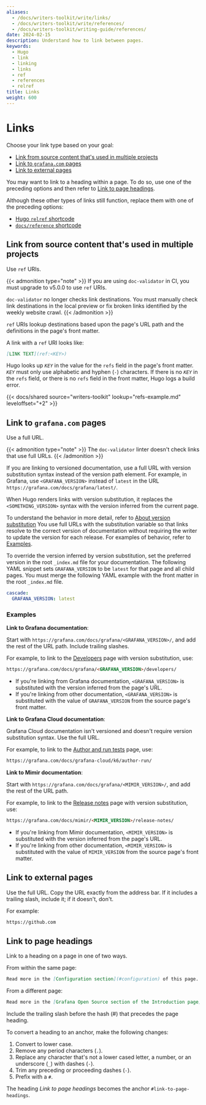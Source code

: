 ```yaml
---
aliases:
  - /docs/writers-toolkit/write/links/
  - /docs/writers-toolkit/write/references/
  - /docs/writers-toolkit/writing-guide/references/
date: 2024-02-15
description: Understand how to link between pages.
keywords:
  - Hugo
  - link
  - linking
  - links
  - ref
  - references
  - relref
title: Links
weight: 600
---
```


# Links

Choose your link type based on your goal:

- [Link from source content that's used in multiple projects](#link-from-source-content-thats-used-in-multiple-projects)
- [Link to `grafana.com` pages](#link-to-grafanacom-pages)
- [Link to external pages](#link-to-external-pages)

You may want to link to a heading within a page.
To do so, use one of the preceding options and then refer to [Link to page headings](#link-to-page-headings).

Although these other types of links still function, replace them with one of the preceding options:

- [Hugo `relref` shortcode](https://grafana.com/docs/writers-toolkit/write/shortcodes/#relref)
- [`docs/reference` shortcode](https://grafana.com/docs/writers-toolkit/write/shortcodes/#docsreference)

## Link from source content that's used in multiple projects

Use `ref` URIs.

{{< admonition type="note" >}}
If you are using `doc-validator` in CI, you must upgrade to v5.0.0 to use `ref` URIs.

`doc-validator` no longer checks link destinations.
You must manually check link destinations in the local preview or fix broken links identified by the weekly website crawl.
{{< /admonition >}}

`ref` URIs lookup destinations based upon the page's URL path and the definitions in the page's front matter.

A link with a `ref` URI looks like:

```markdown
[LINK TEXT](ref:<KEY>)
```

Hugo looks up _`KEY`_ in the value for the `refs` field in the page's front matter.
_`KEY`_ must only use alphabetic and hyphen (`-`) characters.
If there is no _`KEY`_ in the `refs` field, or there is no `refs` field in the front matter, Hugo logs a build error.

{{< docs/shared source="writers-toolkit" lookup="refs-example.md" leveloffset="+2" >}}

## Link to `grafana.com` pages

Use a full URL.

{{< admonition type="note" >}}
The `doc-validator` linter doesn't check links that use full URLs.
{{< /admonition >}}

If you are linking to versioned documentation, use a full URL with version substitution syntax instead of the version path element.
For example, in Grafana, use `<GRAFANA_VERSION>` instead of `latest` in the URL `https://grafana.com/docs/grafana/latest/`.

When Hugo renders links with version substitution, it replaces the `<SOMETHING_VERSION>` syntax with the version inferred from the current page.

To understand the behavior in more detail, refer to [About version substitution](https://grafana.com/docs/writers-toolkit/write/shortcodes/#about-version-substitution)
You use full URLs with the substitution variable so that links resolve to the correct version of documentation without requiring the writer to update the version for each release.
For examples of behavior, refer to [Examples](#examples).

To override the version inferred by version substitution, set the preferred version in the root `_index.md` file for your documentation.
The following YAML snippet sets `GRAFANA_VERSION` to be `latest` for that page and all child pages.
You must merge the following YAML example with the front matter in the root `_index.md` file.

```yaml
cascade:
  GRAFANA_VERSION: latest
```

### Examples

**Link to Grafana documentation**:

Start with `https://grafana.com/docs/grafana/<GRAFANA_VERSION>/`, and add the rest of the URL path. Include trailing slashes.

For example, to link to the [Developers](https://grafana.com/docs/grafana/latest/developers/) page with version substitution, use:

```markdown
https://grafana.com/docs/grafana/<GRAFANA_VERSION>/developers/
```

- If you're linking from Grafana documentation, `<GRAFANA_VERSION>` is substituted with the version inferred from the page's URL.
- If you're linking from other documentation, `<GRAFANA_VERSION>` is substituted with the value of `GRAFANA_VERSION` from the source page's front matter.

**Link to Grafana Cloud documentation**:

Grafana Cloud documentation isn't versioned and doesn't require version substitution syntax.
Use the full URL.

For example, to link to the [Author and run tests](https://grafana.com/docs/grafana-cloud/k6/author-run/) page, use:

```markdown
https://grafana.com/docs/grafana-cloud/k6/author-run/
```

**Link to Mimir documentation**:

Start with `https://grafana.com/docs/grafana/<MIMIR_VERSION>/`, and add the rest of the URL path.

For example, to link to the [Release notes](https://grafana.com/docs/mimir/latest/release-notes/) page with version substitution, use:

```markdown
https://grafana.com/docs/mimir/<MIMIR_VERSION>/release-notes/
```

- If you're linking from Mimir documentation, `<MIMIR_VERSION>` is substituted with the version inferred from the page's URL.
- If you're linking from other documentation, `<MIMIR_VERSION>` is substituted with the value of `MIMIR_VERSION` from the source page's front matter.

## Link to external pages

Use the full URL.
Copy the URL exactly from the address bar.
If it includes a trailing slash, include it; if it doesn't, don't.

For example:

```markdown
https://github.com
```

## Link to page headings

Link to a heading on a page in one of two ways.

From within the same page:

```markdown
Read more in the [Configuration section](#configuration) of this page.
```

From a different page:

```markdown
Read more in the [Grafana Open Source section of the Introduction page](https://grafana.com/docs/grafana/<GRAFANA_VERSION>/fundamentals/#grafana-open-source).
```

Include the trailing slash before the hash (#) that precedes the page heading.

To convert a heading to an anchor, make the following changes:

1. Convert to lower case.
1. Remove any period characters (`.`).
1. Replace any character that's not a lower cased letter, a number, or an underscore (`_`) with dashes (`-`).
1. Trim any preceding or proceeding dashes (`-`).
1. Prefix with a `#`.

The heading _Link to page headings_ becomes the anchor `#link-to-page-headings`.
